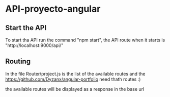 # API-proyecto-angular
 
## Start the API
To start tha API run the command "npm start", the API route when it starts is "http://localhost:9000/api/"

## Routing
In the file Router/project.js is the list of the available routes and the https://github.com/Dyzanx/angular-portfolio need thath routes :)

the available routes will be displayed as a response in the base url
